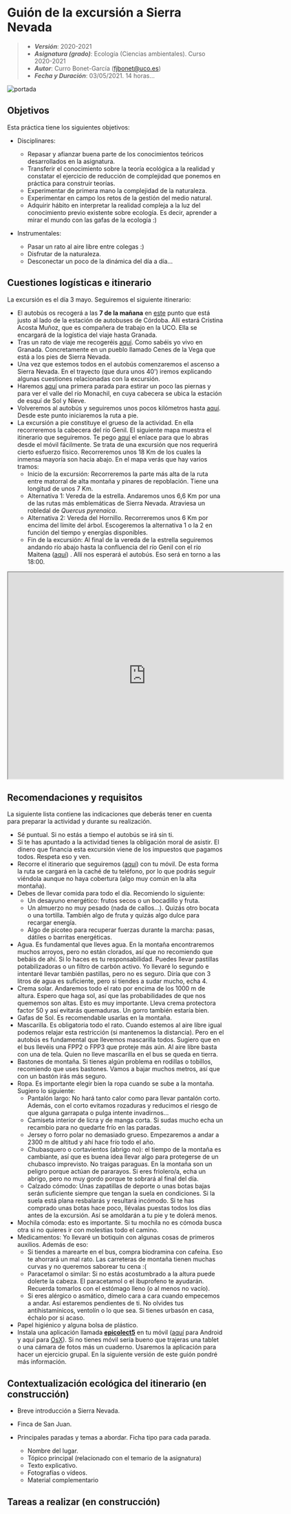 # Guión de la excursión a Sierra Nevada


> + **_Versión_**: 2020-2021
> + **_Asignatura (grado)_**: Ecología (Ciencias ambientales). Curso 2020-2021
> + **_Autor_**: Curro Bonet-García (fjbonet@uco.es)
> + **_Fecha y Duración_**:  03/05/2021. 14 horas...

![portada](https://github.com/aprendiendo-cosas/C_sierra_nevada_ecologia_ccaa/raw/main/imagenes/portada.jpg)



## Objetivos

Esta práctica tiene los siguientes objetivos:
+ Disciplinares:
  + Repasar y afianzar buena parte de los conocimientos teóricos desarrollados en la asignatura.
  + Transferir el conocimiento sobre la teoría ecológica a la realidad y constatar el ejercicio de reducción de complejidad que ponemos en práctica para construir teorías.
  + Experimentar de primera mano la complejidad de la naturaleza.
  + Experimentar en campo los retos de la gestión del medio natural.
  + Adquirir hábito en interpretar la realidad compleja a la luz del conocimiento previo existente sobre ecología. Es decir, aprender a mirar el mundo con las gafas de la ecología :)
  
+ Instrumentales:

  + Pasar un rato al aire libre entre colegas :)
  + Disfrutar de la naturaleza.
  + Desconectar un poco de la dinámica del día a día...
  
   

## Cuestiones logísticas e itinerario

La excursión es el día 3 mayo. Seguiremos el siguiente itinerario:
+ El autobús os recogerá a las **7 de la mañana** en [este](https://goo.gl/maps/tkjAxuqWFyvnGbkA6) punto que está justo al lado de la estación de autobuses de Córdoba. Allí estará Cristina Acosta Muñoz, que es compañera de trabajo en la UCO. Ella se encargará de la logística del viaje hasta Granada. 
+ Tras un rato de viaje me recogeréis [aquí](https://goo.gl/maps/GfyAhMTV4nzGNR1o6). Como sabéis yo vivo en Granada. Concretamente en un pueblo llamado Cenes de la Vega que está a los pies de Sierra Nevada.
+ Una vez que estemos todos en el autobús comenzaremos el ascenso a Sierra Nevada. En el trayecto (que dura unos 40') iremos explicando algunas cuestiones relacionadas con la excursión.
+ Haremos [aquí](https://goo.gl/maps/fC7iWAcUFwxD8yyF9) una primera parada para estirar un poco las piernas y para ver el valle del río Monachil, en cuya cabecera se ubica la estación de esquí de Sol y Nieve.
+ Volveremos al autobús y seguiremos unos pocos kilómetros hasta [aquí](https://goo.gl/maps/xm94S523NcDdFLiL8). Desde este punto iniciaremos la ruta a pie. 
+ La excursión a pie constituye el grueso de la actividad. En ella recorreremos la cabecera del río Genil. El siguiente mapa muestra el itinerario que seguiremos. Te pego [aquí](https://www.google.com/maps/d/u/1/edit?mid=1YwCDRAPcOW-5aPxbWUrI-w3T0X49vmql&usp=sharing) el enlace para que lo abras desde el móvil fácilmente. Se trata de una excursión que nos requerirá cierto esfuerzo físico. Recorreremos unos 18 Km de los cuales la inmensa mayoría son hacia abajo. En el mapa verás que hay varios tramos:
  + Inicio de la excursión: Recorreremos la parte más alta de la ruta entre matorral de alta montaña y pinares de repoblación. Tiene una longitud de unos 7 Km.
  + Alternativa 1: Vereda de la estrella. Andaremos unos 6,6 Km por una de las rutas más emblemáticas de Sierra Nevada. Atraviesa un robledal de *Quercus pyrenaica*.
  + Alternativa 2: Vereda del Hornillo. Recorreremos unos 6 Km por encima del límite del árbol. Escogeremos la alternativa 1 o la 2 en función del tiempo y energías disponibles. 
  + Fin de la excursión: Al final de la vereda de la estrella seguiremos andando río abajo hasta la confluencia del río Genil con el río Maitena ([aquí](https://www.google.com/maps/place//data=!4m2!3m1!1s0xd71e74a927ecda3:0xb95563abd0aaf512?source=g.page.share)) . Allí nos esperará el autobús. Eso será en torno a las 18:00.



<iframe src="https://www.google.com/maps/d/u/1/embed?mid=1YwCDRAPcOW-5aPxbWUrI-w3T0X49vmql" width="640" height="480"></iframe>




## Recomendaciones y requisitos
La siguiente lista contiene las indicaciones que deberás tener en cuenta para preparar la actividad y durante su realización. 

+ Sé puntual. Si no estás a tiempo el autobús se irá sin ti.
+ Si te has apuntado a la actividad tienes la obligación moral de asistir. El dinero que financia esta excursión viene de los impuestos que pagamos todos. Respeta eso y ven.
+ Recorre el itinerario que seguiremos ([aquí](https://www.google.com/maps/d/u/1/edit?mid=1YwCDRAPcOW-5aPxbWUrI-w3T0X49vmql&usp=sharing)) con tu móvil. De esta forma la ruta se cargará en la caché de tu teléfono, por lo que podrás seguir viéndola aunque no haya cobertura (algo muy común en la alta montaña). 
+ Debes de llevar comida para todo el día. Recomiendo lo siguiente:
  + Un desayuno energético: frutos secos o un bocadillo y fruta.
  + Un almuerzo no muy pesado (nada de callos...). Quizás otro bocata o una tortilla. También algo de fruta y quizás algo dulce para recargar energía.
  + Algo de picoteo para recuperar fuerzas durante la marcha: pasas, dátiles o barritas energéticas.
+ Agua. Es fundamental que lleves agua. En la montaña encontraremos muchos arroyos, pero no están clorados, así que no recomiendo que bebáis de ahí. Si lo haces es tu responsabilidad. Puedes llevar pastillas potabilizadoras o un filtro de carbón activo. Yo llevaré lo segundo e intentaré llevar también pastillas, pero no es seguro. Diría que con 3 litros de agua es suficiente, pero si tiendes a sudar mucho, echa 4.
+ Crema solar. Andaremos todo el rato por encima de los 1000 m de altura. Espero que haga sol, así que las probabilidades de que nos quememos son altas. Esto es muy importante. Lleva crema protectora factor 50 y así evitarás quemaduras. Un gorro también estaría bien.
+ Gafas de Sol. Es recomendable usarlas en la montaña.
+ Mascarilla. Es obligatoria todo el rato. Cuando estemos al aire libre igual podemos relajar esta restricción (si mantenemos la distancia). Pero en el autobús es fundamental que llevemos mascarilla todos. Sugiero que en el bus llevéis una FPP2 o FPP3 que proteje más aún. Al aire libre basta con una de tela. Quien no lleve mascarilla en el bus se queda en tierra.
+ Bastones de montaña. Si tienes algún problema en rodillas o tobillos, recomiendo que uses bastones. Vamos a bajar muchos metros, así que con un bastón irás más seguro.
+ Ropa. Es importante elegir bien la ropa cuando se sube a la montaña. Sugiero lo siguiente:
  + Pantalón largo: No hará tanto calor como para llevar pantalón corto. Además, con el corto evitamos rozaduras y reducimos el riesgo de que alguna garrapata o pulga intente invadirnos...
  + Camiseta interior de licra y de manga corta. Si sudas mucho echa un recambio para no quedarte frío en las paradas.
  + Jersey o forro polar no demasiado grueso. Empezaremos a andar a 2300 m de altitud y ahí hace frío todo el año. 
  + Chubasquero o cortavientos (abrigo no): el tiempo de la montaña es cambiante, así que es buena idea llevar algo para protegerse de un chubasco imprevisto. No traigas paraguas. En la montaña son un peligro porque actúan de pararayos. Si eres friolero/a, echa un abrigo, pero no muy gordo porque te sobrará al final del día. 
  + Calzado cómodo: Unas zapatillas de deporte o unas botas bajas serán suficiente siempre que tengan la suela en condiciones. Si la suela está plana resbalarás y resultará incómodo. Si te has comprado unas botas hace poco, llévalas puestas todos los días antes de la excursión. Así se amoldarán a tu pie y te dolerá menos.
+ Mochila cómoda: esto es importante. Si tu mochila no es cómoda busca otra si no quieres ir con molestias todo el camino.
+ Medicamentos: Yo llevaré un botiquín con algunas cosas de primeros auxilios. Además de eso:
  + Si tiendes a marearte en el bus, compra biodramina con cafeína. Eso te ahorrará un mal rato. Las carreteras de montaña tienen muchas curvas y no queremos saborear tu cena :(
  + Paracetamol o similar: Si no estás acostumbrado a la altura puede dolerte la cabeza. El paracetamol o el ibuprofeno te ayudarán. Recuerda tomarlos con el estómago lleno (o al menos no vacío).
  + Si eres alérgico o asmático, dímelo cara a cara cuando empecemos a andar. Así estaremos pendientes de ti. No olvides tus antihistamínicos, ventolín o lo que sea. Si tienes urbasón en casa, échalo por si acaso.
+ Papel higiénico y alguna bolsa de plástico.
+ Instala una aplicación llamada **[epicolect5](https://five.epicollect.net/)** en tu móvil ([aquí](https://play.google.com/store/apps/details?id=uk.ac.imperial.epicollect.five&hl=en_GB) para Android y aquí para [OsX](https://itunes.apple.com/us/app/epicollect5/id1183858199?mt=8)). Si no tienes móvil sería bueno que trajeras una tablet o una cámara de fotos más un cuaderno. Usaremos la aplicación para hacer un ejercicio grupal. En la siguiente versión de este guión pondré más información. 



## Contextualización ecológica del itinerario (en construcción)

- Breve introducción a Sierra Nevada. 

- Finca de San Juan. 

- Principales paradas y temas a abordar. Ficha tipo para cada parada.

  - Nombre del lugar.
  - Tópico principal (relacionado con el temario de la asignatura)
  - Texto explicativo.
  - Fotografías o vídeos.
  - Material complementario

  

## Tareas a realizar (en construcción)







